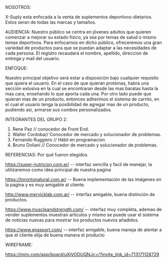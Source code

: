 NOSOTROS:

X-Suply esta enfocada a la venta de suplementos deportivos-dietarios. Estos seran de todas las marcas y tamaños.

AUDIENCIA: Nuestro público se centra en jóvenes adultos que quieren comenzar a mejorar su estado fisico, ya sea por temas de salud o mismo temas deportivos. Para enfocarnos en dicho público, ofreceremos una gran variedad de productos para que se puedan adaptar a las necesidades de cada persona. El registro recaudará el nombre, apellido, direccion de entrega y mail del usuario.

ENFOQUE:

Nuestro principal objetivo será estar a disposición bajo cualquier requisito que quiera el usuario.
En el caso de que quieran proteinas, habra una sección exlusiva en la cual se encontraran desde las mas baratas hasta la mas cara, enseñando lo que aporta cada una. Por otro lado puede que quieran mas de un producto, entonces adherimos el sistema de carrito, en el cual el usuario tenga la posibilidad de agregar mas de un producto, pudiendo asi, armarse sus combos personalizados.

INTEGRANTES DEL GRUPO 2:

1. Rene Paz // conocedor de Front End.
2. Walter Cordoba// Conocedor de mercado y solucionador de problemas.
3. Fernando Ruggiero // Hábil en programacion
4. Bruno Doliani // Conocedor de mercado y solucionador de problemas.

REFERENCIAS: Por qué fueron elegidos.

https://super-nutricion.com.ar/ -- interfaz sencilla y facil de manejar, la utilizaremos como idea principal de nuestra pagina

https://torontonatural.com.ar/ -- Buena implementación de las imágenes en la pagina y es muy amigable al cliente.

http://www.mervicklab.com.ar/ -- interfaz amigable, buena distinción de productos.

https://www.muscleandstrength.com/ -- interfaz muy completa, ademas de vender suplementos muestran articulos y mismo se puede usar el sistema de noticias nuevas para mostrar los productos nuevos añadidos.

https://www.enasport.com/ -- interfaz amigable, buena maneja de alentar a que el cliente elija de buena manera el producto

WIREFRAME:

https://miro.com/app/board/uXjVODUQNJc=/?invite_link_id=713171128729
